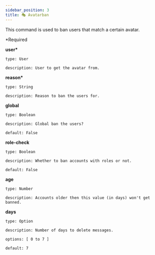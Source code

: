 ```yaml
---
sidebar_position: 3
title: 🎭 Avatarban
---
```


This command is used to ban users that match a certain avatar.

\*Required

**user\***

    type: User

    description: User to get the avatar from.

**reason\***

    type: String

    description: Reason to ban the users for.

**global**

    type: Boolean

    description: Global ban the users?

    default: False

**role-check**

    type: Boolean

    description: Whether to ban accounts with roles or not.

    default: False

**age**

    type: Number

    description: Accounts older then this value (in days) won't get banned.

**days**

    type: Option

    description: Number of days to delete messages.

    options: [ 0 to 7 ]

    default: 7
